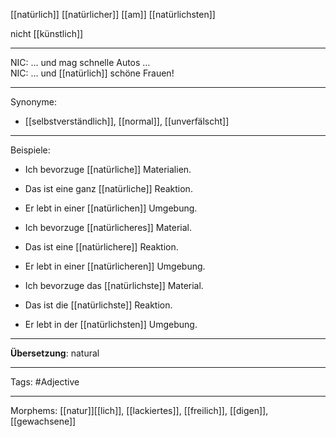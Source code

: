 [[natürlich]]
[[natürlicher]]
[[am]] [[natürlichsten]]

nicht [[künstlich]]

---
NIC: … und mag schnelle Autos …  
NIC: … und [[natürlich]] schöne Frauen!  

---

Synonyme:
- [[selbstverständlich]], [[normal]], [[unverfälscht]]

---
Beispiele:

- Ich bevorzuge [[natürliche]] Materialien.
- Das ist eine ganz [[natürliche]] Reaktion.
- Er lebt in einer [[natürlichen]] Umgebung.

- Ich bevorzuge [[natürlicheres]] Material.
- Das ist eine [[natürlichere]] Reaktion.
- Er lebt in einer [[natürlicheren]] Umgebung.

- Ich bevorzuge das [[natürlichste]] Material.
- Das ist die [[natürlichste]] Reaktion.
- Er lebt in der [[natürlichsten]] Umgebung.

---
**Übersetzung**:
natural

---

Tags: 
#Adjective

---
Morphems:
[[natur]][[lich]], [[lackiertes]], [[freilich]], [[digen]], [[gewachsene]]